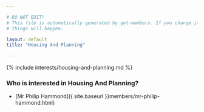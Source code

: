 ```yaml
---

# DO NOT EDIT!
# This file is automatically generated by get-members. If you change it, bad
# things will happen.

layout: default
title: "Housing And Planning"

---
```


{% include interests/housing-and-planning.md %}

### Who is interested in Housing And Planning?


* [Mr Philip Hammond]({ site.baseurl }}members/mr-philip-hammond.html)
